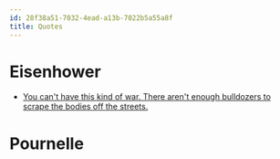 ```yaml
---
id: 28f38a51-7032-4ead-a13b-7022b5a55a8f
title: Quotes
---
```


# Eisenhower

-   [You can't have this kind of war. There aren't enough bulldozers to
    scrape the bodies off the
    streets.](20201114101614-you_can_t_have_this_kind_of_war_there_aren_t_enough_bulldozers_to_scrape_the_bodies_off_the_streets)

# Pournelle
